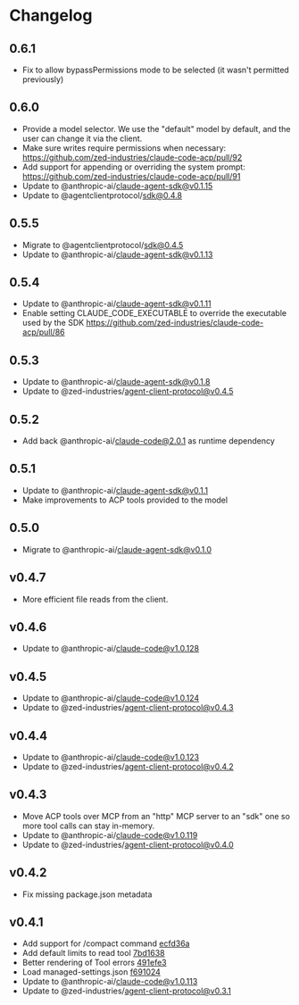 # Changelog

## 0.6.1

- Fix to allow bypassPermissions mode to be selected (it wasn't permitted previously)

## 0.6.0

- Provide a model selector. We use the "default" model by default, and the user can change it via the client.
- Make sure writes require permissions when necessary: https://github.com/zed-industries/claude-code-acp/pull/92
- Add support for appending or overriding the system prompt: https://github.com/zed-industries/claude-code-acp/pull/91
- Update to @anthropic-ai/claude-agent-sdk@v0.1.15
- Update to @agentclientprotocol/sdk@0.4.8

## 0.5.5

- Migrate to @agentclientprotocol/sdk@0.4.5
- Update to @anthropic-ai/claude-agent-sdk@v0.1.13

## 0.5.4

- Update to @anthropic-ai/claude-agent-sdk@v0.1.11
- Enable setting CLAUDE_CODE_EXECUTABLE to override the executable used by the SDK https://github.com/zed-industries/claude-code-acp/pull/86

## 0.5.3

- Update to @anthropic-ai/claude-agent-sdk@v0.1.8
- Update to @zed-industries/agent-client-protocol@v0.4.5

## 0.5.2

- Add back @anthropic-ai/claude-code@2.0.1 as runtime dependency

## 0.5.1

- Update to @anthropic-ai/claude-agent-sdk@v0.1.1
- Make improvements to ACP tools provided to the model

## 0.5.0

- Migrate to @anthropic-ai/claude-agent-sdk@v0.1.0

## v0.4.7

- More efficient file reads from the client.

## v0.4.6

- Update to @anthropic-ai/claude-code@v1.0.128

## v0.4.5

- Update to @anthropic-ai/claude-code@v1.0.124
- Update to @zed-industries/agent-client-protocol@v0.4.3

## v0.4.4

- Update to @anthropic-ai/claude-code@v1.0.123
- Update to @zed-industries/agent-client-protocol@v0.4.2

## v0.4.3

- Move ACP tools over MCP from an "http" MCP server to an "sdk" one so more tool calls can stay in-memory.
- Update to @anthropic-ai/claude-code@v1.0.119
- Update to @zed-industries/agent-client-protocol@v0.4.0

## v0.4.2

- Fix missing package.json metadata

## v0.4.1

- Add support for /compact command [ecfd36a](https://github.com/zed-industries/claude-code-acp/commit/ecfd36afa6c4e31f12e1daf9b8a2bdc12dda1794)
- Add default limits to read tool [7bd1638](https://github.com/zed-industries/claude-code-acp/commit/7bd163818bb959b11fd2c933eff73ad83c57abb8)
- Better rendering of Tool errors [491efe3](https://github.com/zed-industries/claude-code-acp/commit/491efe32e8547075842e448d873fc01b2ffabf3a)
- Load managed-settings.json [f691024](https://github.com/zed-industries/claude-code-acp/commit/f691024350362858e00b97248ac68e356d2331c2)
- Update to @anthropic-ai/claude-code@v1.0.113
- Update to @zed-industries/agent-client-protocol@v0.3.1

